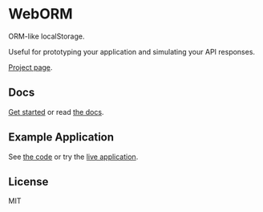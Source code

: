 # WebORM

ORM-like localStorage.

Useful for prototyping your application and simulating your API responses.

[Project page](http://rafaeleyng.github.io/weborm/).

## Docs

[Get started](http://rafaeleyng.github.io/weborm/get-started.html) or read [the docs](http://rafaeleyng.github.io/weborm/docs.html).

## Example Application

See [the code](https://github.com/rafaeleyng/weborm-ex01) or try the [live application](http://rafaeleyng.github.io/weborm-ex01/).

## License

MIT
